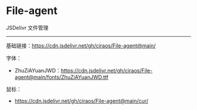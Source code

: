 # File-agent

JSDelivr 文件管理

---

基础链接：<https://cdn.jsdelivr.net/gh/ciraos/File-agent@main/>

字体：

- ZhuZiAYuanJWD：<https://cdn.jsdelivr.net/gh/ciraos/File-agent@main/fonts/ZhuZiAYuanJWD.ttf>

鼠标：

- <https://cdn.jsdelivr.net/gh/ciraos/File-agent@main/cur/>
